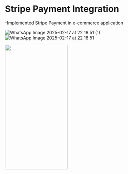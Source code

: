 # Stripe Payment Integration
-Implemented Stripe Payment in e-commerce application

![WhatsApp Image 2025-02-17 at 22 18 51 (1)](https://github.com/user-attachments/assets/05a906bf-35b5-4f33-a22a-dc410b003abb)
![WhatsApp Image 2025-02-17 at 22 18 51](https://github.com/user-attachments/assets/96eec956-fb88-4617-9718-1cc5880c1f7f)

<img src="https://github.com/user-attachments/assets/05a906bf-35b5-4f33-a22a-dc410b003abb.png" width="200" height="400" />

